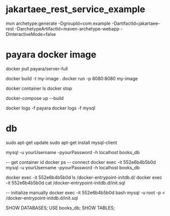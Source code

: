 # jakartaee_rest_service_example
mvn archetype:generate -DgroupId=com.example -DartifactId=jakartaee-rest -DarchetypeArtifactId=maven-archetype-webapp -DinteractiveMode=false

# payara docker image
docker pull payara/server-full

docker build -t my-image .
docker run -p 8080:8080 my-image

docker container ls
docker stop <container-name>

docker-compose up --build

docker logs -f payara
docker logs -f mysql

# db
sudo apt-get update
sudo apt-get install mysql-client

mysql -u yourUsername -pyourPassword -h localhost books_db

-- get container id
docker ps
-- connect 
docker exec -it 552e6b4b5b0d mysql -u yourUsername -pyourPassword -h localhost books_db

docker exec -it 552e6b4b5b0d ls /docker-entrypoint-initdb.d/
docker exec -it 552e6b4b5b0d cat /docker-entrypoint-initdb.d/init.sql

-- initialize manually
docker exec -it 552e6b4b5b0d bash 
mysql -u root -p < /docker-entrypoint-initdb.d/init.sql

SHOW DATABASES;
USE books_db;
SHOW TABLES;
